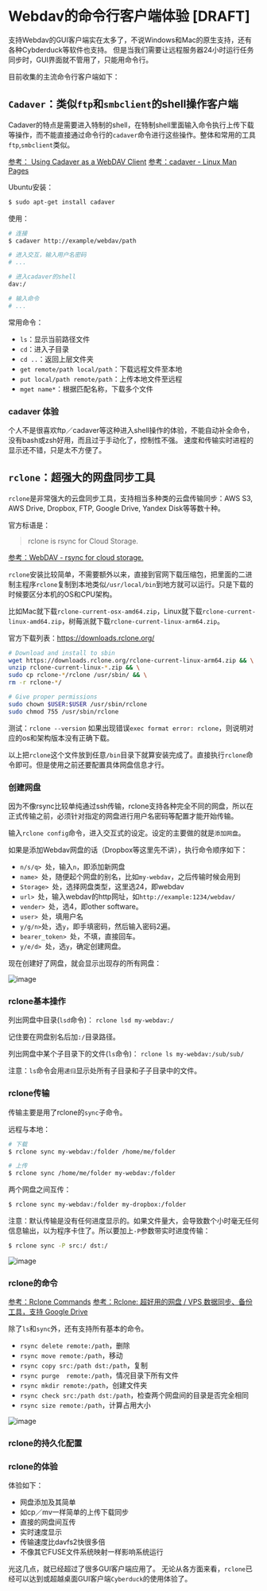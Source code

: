 # Webdav的命令行客户端体验 [DRAFT]

支持Webdav的GUI客户端实在太多了，不说Windows和Mac的原生支持，还有各种Cybderduck等软件也支持。
但是当我们需要让远程服务器24小时运行任务同步时，GUI界面就不管用了，只能用命令行。

目前收集的主流命令行客户端如下：


## `Cadaver`：类似`ftp`和`smbclient`的shell操作客户端

Cadaver的特点是需要进入特制的shell，在特制shell里面输入命令执行上传下载等操作，而不能直接通过命令行的`cadaver`命令进行这些操作。整体和常用的工具`ftp`,`smbclient`类似。

[参考： Using Cadaver as a WebDAV Client](https://docs.oracle.com/cd/E29542_01/portal.1111/e10235/webdav007.htm#POUSR1607)
[参考：cadaver - Linux Man Pages](https://www.systutorials.com/docs/linux/man/1-cadaver/)


Ubuntu安装：
```sh
$ sudo apt-get install cadaver
```

使用：
```sh
# 连接
$ cadaver http://example/webdav/path

# 进入交互，输入用户名密码
# ...

# 进入cadaver的shell
dav:/

# 输入命令
# ...
```

常用命令：
- `ls`：显示当前路径文件
- `cd`：进入子目录
- `cd ..`：返回上层文件夹
- `get remote/path local/path`：下载远程文件至本地
- `put local/path remote/path`：上传本地文件至远程
- `mget name*`：根据匹配名称，下载多个文件


### cadaver 体验

个人不是很喜欢ftp／cadaver等这种进入shell操作的体验，不能自动补全命令，没有bash或zsh好用，而且过于手动化了，控制性不强。
速度和传输实时进程的显示还不错，只是太不方便了。




## `rclone`：超强大的网盘同步工具

`rclone`是非常强大的云盘同步工具，支持相当多种类的云盘传输同步：AWS S3, AWS Drive, Dropbox, FTP, Google Drive, Yandex Disk等等数十种。

官方标语是：

> rclone is rsync for Cloud Storage.


[参考：WebDAV - rsync for cloud storage.](https://rclone.org/webdav/)

`rclone`安装比较简单，不需要额外以来，直接到官网下载压缩包，把里面的二进制主程序`rclone`复制到本地类似`/usr/local/bin`到地方就可以运行。只是下载的时候要区分本机的OS和CPU架构。

比如Mac就下载`rclone-current-osx-amd64.zip`，Linux就下载`rclone-current-linux-amd64.zip`，树莓派就下载`rclone-current-linux-arm64.zip`。

官方下载列表：https://downloads.rclone.org/

```sh
# Download and install to sbin
wget https://downloads.rclone.org/rclone-current-linux-arm64.zip && \
unzip rclone-current-linux-*.zip && \
sudo cp rclone-*/rclone /usr/sbin/ && \
rm -r rclone-*/

# Give proper permissions
sudo chown $USER:$USER /usr/sbin/rclone
sudo chmod 755 /usr/sbin/rclone
```

测试：`rclone --version`
如果出现错误`exec format error: rclone`，则说明对应的os和架构版本没有正确下载。

以上把`rclone`这个文件放到任意`/bin`目录下就算安装完成了。直接执行`rclone`命令即可。但是使用之前还要配置具体网盘信息才行。


### 创建网盘

因为不像rsync比较单纯通过ssh传输，rclone支持各种完全不同的网盘，所以在正式传输之前，必须针对指定的网盘进行用户名密码等配置才能开始传输。

输入`rclone config`命令，进入交互式的设定。设定的主要做的就是`添加网盘`。

如果是添加Webdav网盘的话（Dropbox等这里先不讲），执行命令顺序如下：
- `n/s/q> `处，输入`n`，即添加新网盘
- `name> `处，随便起个网盘的别名，比如`my-webdav`，之后传输时候会用到
- `Storage> `处，选择网盘类型，这里选24，即webdav
- `url> `处，输入webdav的http网址，如`http://example:1234/webdav/`
- `vender> `处，选4，即other software。
- `user> `处，填用户名
- `y/g/n>`处，选`y`，即手填密码，然后输入密码2遍。
- `bearer_token> `处，不填，直接回车。
- `y/e/d> `处，选`y`，确定创建网盘。

现在创建好了网盘，就会显示出现存的所有网盘：

![image](https://user-images.githubusercontent.com/14041622/51966140-a2710e00-24a6-11e9-971d-b8dce12572ac.png)





### rclone基本操作


列出网盘中目录(`lsd`命令)：
`rclone lsd my-webdav:/`

记住要在网盘别名后加`:/`目录路径。

列出网盘中某个子目录下的文件(`ls`命令)：
`rclone ls my-webdav:/sub/sub/`

注意：`ls`命令会用`递归`显示处所有子目录和子子目录中的文件。



### rclone传输

传输主要是用了rclone的`sync`子命令。

远程与本地：
```sh
# 下载
$ rclone sync my-webdav:/folder /home/me/folder

# 上传
$ rclone sync /home/me/folder my-webdav:/folder
```

两个网盘之间互传：
```sh
$ rclone sync my-webdav:/folder my-dropbox:/folder
```

注意：默认传输是没有任何进度显示的。如果文件量大，会导致数个小时毫无任何信息输出，以为程序卡住了。所以要加上`-P`参数带实时进度传输：

```sh
$ rclone sync -P src:/ dst:/
```

![image](https://user-images.githubusercontent.com/14041622/51971958-61342a80-24b5-11e9-9377-9be1f4bd02d3.png)


### rclone的命令

[参考：Rclone Commands](https://rclone.org/commands/)
[参考：Rclone: 超好用的网盘 / VPS 数据同步、备份工具，支持 Google Drive](https://www.zrj96.com/post-520.html)


除了`ls`和`sync`外，还有支持所有基本的命令。

- `rsync delete remote:/path`，删除
- `rsync move remote:/path`，移动
- `rsync copy src:/path dst:/path`，复制
- `rsync purge  remote:/path`，情况目录下所有文件
- `rsync mkdir remote:/path`，创建文件夹
- `rsync check src:/path dst:/path`，检查两个网盘间的目录是否完全相同
- `rsync size remote:/path`，计算占用大小

![image](https://user-images.githubusercontent.com/14041622/51967379-24166b00-24aa-11e9-9e46-4b6dad137257.png)



### rclone的持久化配置



### rclone的体验

体验如下：
- 网盘添加及其简单
- 如cp／mv一样简单的上传下载同步
- 直接的网盘间互传
- 实时速度显示
- 传输速度比davfs2快很多倍
- 不像其它FUSE文件系统映射一样影响系统运行

光这几点，就已经超过了很多GUI客户端应用了。
无论从各方面来看，`rclone`已经可以达到或超越桌面GUI客户端`Cyberduck`的使用体验了。